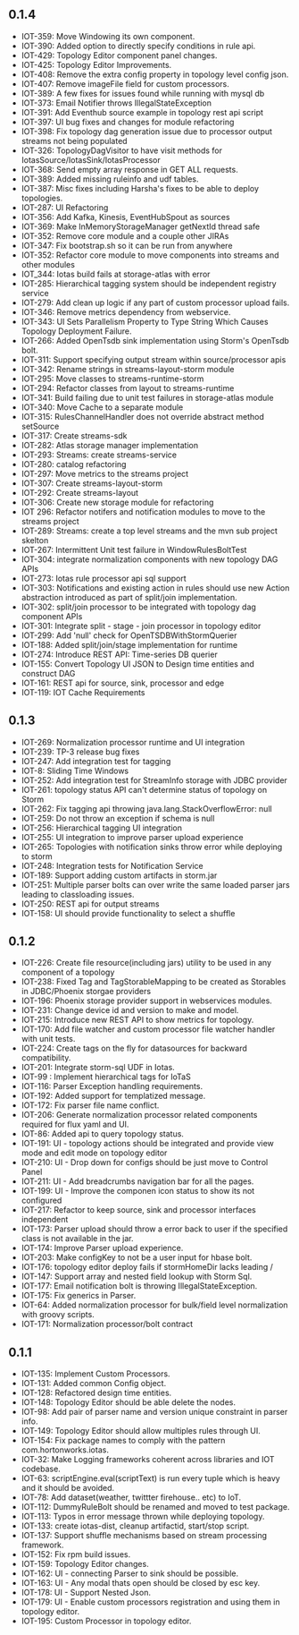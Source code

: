 ## 0.1.4
 * IOT-359: Move Windowing its own component.
 * IOT-390: Added option to directly specify conditions in rule api.
 * IOT-429: Topology Editor component panel changes.
 * IOT-425: Topology Editor Improvements.
 * IOT-408: Remove the extra config property in topology level config json.
 * IOT-407: Remove imageFile field for custom processors.
 * IOT-389: A few fixes for issues found while running with mysql db
 * IOT-373: Email Notifier throws IllegalStateException
 * IOT-391: Add Eventhub source example in topology rest api script
 * IOT-397: UI bug fixes and changes for module refactoring 
 * IOT-398: Fix topology dag generation issue due to processor output streams not being populated
 * IOT-326: TopologyDagVisitor to have visit methods for IotasSource/IotasSink/IotasProcessor
 * IOT-368: Send empty array response in GET ALL requests.
 * IOT-389: Added missing ruleinfo and udf tables.
 * IOT-387: Misc fixes including Harsha's fixes to be able to deploy topologies.
 * IOT-287: UI Refactoring
 * IOT-356: Add Kafka, Kinesis, EventHubSpout as sources
 * IOT-369: Make InMemoryStorageManager getNextId thread safe
 * IOT-352: Remove core module and a couple other JIRAs
 * IOT-347: Fix bootstrap.sh so it can be run from anywhere
 * IOT-352: Refactor core module to move components into streams and other modules
 * IOT_344: Iotas build fails at storage-atlas with error
 * IOT-285: Hierarchical tagging system should be independent registry service
 * IOT-279: Add clean up logic if any part of custom processor upload fails.
 * IOT-346: Remove metrics dependency from webservice.
 * IOT-343: UI Sets Parallelism Property to Type String Which Causes Topology Deployment Failure.
 * IOT-266: Added OpenTsdb sink implementation using Storm's OpenTsdb bolt.
 * IOT-311: Support specifying output stream within source/processor apis
 * IOT-342: Rename strings in streams-layout-storm module
 * IOT-295: Move classes to streams-runtime-storm
 * IOT-294: Refactor classes from layout to streams-runtime
 * IOT-341: Build failing due to unit test failures in storage-atlas module
 * IOT-340: Move Cache to a separate module
 * IOT-315: RulesChannelHandler does not override abstract method setSource
 * IOT-317: Create streams-sdk
 * IOT-282: Atlas storage manager implementation
 * IOT-293: Streams: create streams-service
 * IOT-280: catalog refactoring
 * IOT-297: Move metrics to the streams project
 * IOT-307: Create streams-layout-storm
 * IOT-292: Create streams-layout
 * IOT-306: Create new storage module for refactoring 
 * IOT 296: Refactor notifers and notification modules to move to the streams project
 * IOT-289: Streams: create a top level streams and the mvn sub project skelton
 * IOT-267: Intermittent Unit test failure in WindowRulesBoltTest
 * IOT-304: integrate normalization components with new topology DAG APIs
 * IOT-273: Iotas rule processor api sql support
 * IOT-303: Notifications and existing action in rules should use new Action abstraction introduced as part of split/join implementation.
 * IOT-302: split/join processor to be integrated with topology dag component APIs
 * IOT-301: Integrate split - stage - join processor in topology editor
 * IOT-299: Add 'null' check for OpenTSDBWithStormQuerier
 * IOT-188: Added split/join/stage implementation for runtime
 * IOT-274: Introduce REST API: Time-series DB querier
 * IOT-155: Convert Topology UI JSON to Design time entities and construct DAG
 * IOT-161: REST api for source, sink, processor and edge
 * IOT-119: IOT Cache Requirements
 
## 0.1.3
 * IOT-269: Normalization processor runtime and UI integration
 * IOT-239: TP-3 release bug fixes
 * IOT-247: Add integration test for tagging
 * IOT-8: Sliding Time Windows
 * IOT-252: Add integration test for StreamInfo storage with JDBC provider
 * IOT-261: topology status API can't determine status of topology on Storm
 * IOT-262: Fix tagging api throwing java.lang.StackOverflowError: null
 * IOT-259: Do not throw an exception if schema is null
 * IOT-256: Hierarchical tagging UI integration
 * IOT-255: UI integration to improve parser upload experience
 * IOT-265: Topologies with notification sinks throw error while deploying to storm 
 * IOT-248: Integration tests for Notification Service
 * IOT-189: Support adding custom artifacts in storm.jar
 * IOT-251: Multiple parser bolts can over write the same loaded parser jars leading to classloading issues.
 * IOT-250: REST api for output streams
 * IOT-158: UI should provide functionality to select a shuffle
 
## 0.1.2
 * IOT-226: Create file resource(including jars) utility to be used in any component of a topology
 * IOT-238: Fixed Tag and TagStorableMapping to be created as Storables in JDBC/Phoenix storgae providers
 * IOT-196: Phoenix storage provider support in webservices modules.
 * IOT-231: Change device id and version to make and model.
 * IOT-215: Introduce new REST API to show metrics for topology.
 * IOT-170: Add file watcher and custom processor file watcher handler with unit tests.
 * IOT-224: Create tags on the fly for datasources for backward compatibility.
 * IOT-201: Integrate storm-sql UDF in Iotas.
 * IOT-99 : Implement hierarchical tags for IoTaS
 * IOT-116: Parser Exception handling requirements.
 * IOT-192: Added support for templatized message.
 * IOT-172: Fix parser file name conflict.
 * IOT-206: Generate normalization processor related components required for flux yaml and UI.
 * IOT-86: Added api to query topology status.
 * IOT-191: UI - topology actions should be integrated and provide view mode and edit mode on topology editor
 * IOT-210: UI - Drop down for configs should be just move to Control Panel
 * IOT-211: UI - Add breadcrumbs navigation bar for all the pages.
 * IOT-199: UI - Improve the componen icon status to show its not configured
 * IOT-217: Refactor to keep source, sink and processor interfaces independent
 * IOT-173: Parser upload should throw a error back to user if the specified class is not available in the jar.
 * IOT-174: Improve Parser upload experience.
 * IOT-203: Make configKey to not be a user input for hbase bolt.
 * IOT-176: topology editor deploy fails if stormHomeDir lacks leading /
 * IOT-147: Support array and nested field lookup with Storm Sql.
 * IOT-177: Email notification bolt is throwing IllegalStateException.
 * IOT-175: Fix generics in Parser.
 * IOT-64:  Added normalization processor for bulk/field level normalization with groovy scripts.
 * IOT-171: Normalization processor/bolt contract

## 0.1.1
 * IOT-135: Implement Custom Processors.
 * IOT-131: Added common Config object.
 * IOT-128: Refactored design time entities.
 * IOT-148: Topology Editor should be able delete the nodes.
 * IOT-98: Add pair of parser name and version unique constraint in parser info.
 * IOT-149: Topology Editor should allow multiples rules through UI.
 * IOT-154: Fix package names to comply with the pattern com.hortonworks.iotas.
 * IOT-32:  Make Logging frameworks coherent across libraries and IOT codebase.
 * IOT-63:  scriptEngine.eval(scriptText) is run every tuple which is heavy and it should be avoided.
 * IOT-78:  Add dataset(weather, twittter firehouse.. etc) to IoT.
 * IOT-112: DummyRuleBolt should be renamed and moved to test package.
 * IOT-113: Typos in error message thrown while deploying topology.
 * IOT-133: create iotas-dist, cleanup artifactid, start/stop script.
 * IOT-137: Support shuffle mechanisms based on stream processing framework.
 * IOT-152: Fix rpm build issues.
 * IOT-159: Topology Editor changes.
 * IOT-162: UI - connecting Parser to sink should be possible.
 * IOT-163: UI - Any modal thats open should be closed by esc key.
 * IOT-178: UI - Support Nested Json.
 * IOT-179: UI - Enable custom processors registration and using them in topology editor.
 * IOT-195: Custom Processor in topology editor.
